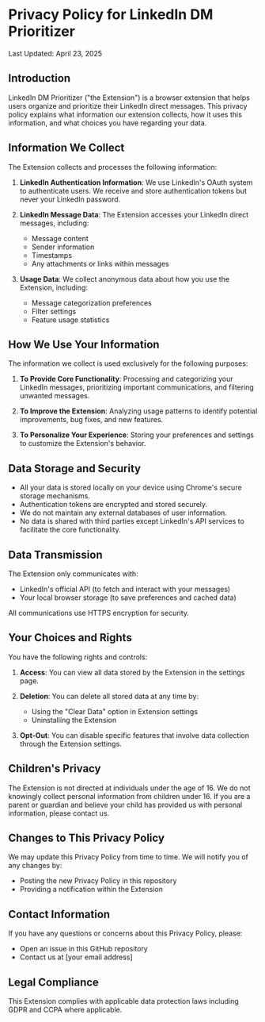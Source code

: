 # Privacy Policy for LinkedIn DM Prioritizer

Last Updated: April 23, 2025

## Introduction

LinkedIn DM Prioritizer ("the Extension") is a browser extension that helps users organize and prioritize their LinkedIn direct messages. This privacy policy explains what information our extension collects, how it uses this information, and what choices you have regarding your data.

## Information We Collect

The Extension collects and processes the following information:

1. **LinkedIn Authentication Information**: We use LinkedIn's OAuth system to authenticate users. We receive and store authentication tokens but never your LinkedIn password.

2. **LinkedIn Message Data**: The Extension accesses your LinkedIn direct messages, including:
   - Message content
   - Sender information
   - Timestamps
   - Any attachments or links within messages

3. **Usage Data**: We collect anonymous data about how you use the Extension, including:
   - Message categorization preferences
   - Filter settings
   - Feature usage statistics

## How We Use Your Information

The information we collect is used exclusively for the following purposes:

1. **To Provide Core Functionality**: Processing and categorizing your LinkedIn messages, prioritizing important communications, and filtering unwanted messages.

2. **To Improve the Extension**: Analyzing usage patterns to identify potential improvements, bug fixes, and new features.

3. **To Personalize Your Experience**: Storing your preferences and settings to customize the Extension's behavior.

## Data Storage and Security

- All your data is stored locally on your device using Chrome's secure storage mechanisms.
- Authentication tokens are encrypted and stored securely.
- We do not maintain any external databases of user information.
- No data is shared with third parties except LinkedIn's API services to facilitate the core functionality.

## Data Transmission

The Extension only communicates with:
- LinkedIn's official API (to fetch and interact with your messages)
- Your local browser storage (to save preferences and cached data)

All communications use HTTPS encryption for security.

## Your Choices and Rights

You have the following rights and controls:

1. **Access**: You can view all data stored by the Extension in the settings page.

2. **Deletion**: You can delete all stored data at any time by:
   - Using the "Clear Data" option in Extension settings
   - Uninstalling the Extension

3. **Opt-Out**: You can disable specific features that involve data collection through the Extension settings.

## Children's Privacy

The Extension is not directed at individuals under the age of 16. We do not knowingly collect personal information from children under 16. If you are a parent or guardian and believe your child has provided us with personal information, please contact us.

## Changes to This Privacy Policy

We may update this Privacy Policy from time to time. We will notify you of any changes by:
- Posting the new Privacy Policy in this repository
- Providing a notification within the Extension

## Contact Information

If you have any questions or concerns about this Privacy Policy, please:
- Open an issue in this GitHub repository
- Contact us at [your email address]

## Legal Compliance

This Extension complies with applicable data protection laws including GDPR and CCPA where applicable.
